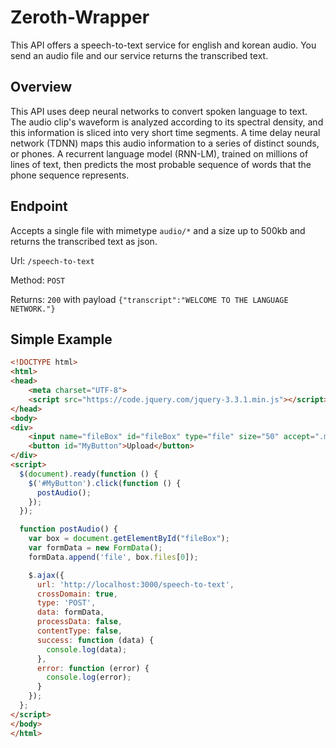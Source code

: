 # Zeroth-Wrapper

This API offers a speech-to-text service for english and korean audio. You send an audio file and our service returns 
the transcribed text.

## Overview

This API uses deep neural networks to convert spoken language to text. 
The audio clip's waveform is analyzed according to its spectral density, and this information is sliced into very 
short time segments. A time delay neural network (TDNN) maps this audio information to a series of distinct sounds, 
or phones. A recurrent language model (RNN-LM), trained on millions of lines of text, then predicts the most probable 
sequence of words that the phone sequence represents.

## Endpoint

Accepts a single file with mimetype `audio/*` and a size up to 500kb and returns the transcribed text as json. 

Url: `/speech-to-text`

Method: `POST`

Returns: `200` with payload `{"transcript":"WELCOME TO THE LANGUAGE NETWORK."}`

## Simple Example

``` html
<!DOCTYPE html>
<html>
<head>
    <meta charset="UTF-8">
    <script src="https://code.jquery.com/jquery-3.3.1.min.js"></script>
</head>
<body>
<div>
    <input name="fileBox" id="fileBox" type="file" size="50" accept=".mp3, .flac, .wav">
    <button id="MyButton">Upload</button>
</div>
<script>
  $(document).ready(function () {
    $('#MyButton').click(function () {
      postAudio();
    });
  });

  function postAudio() {
    var box = document.getElementById("fileBox");
    var formData = new FormData();
    formData.append('file', box.files[0]);

    $.ajax({
      url: 'http://localhost:3000/speech-to-text',
      crossDomain: true,
      type: 'POST',
      data: formData,
      processData: false,
      contentType: false,
      success: function (data) {
        console.log(data);
      },
      error: function (error) {
        console.log(error);
      }
    });
  };
</script>
</body>
</html>
```